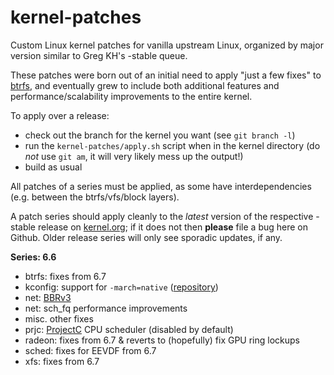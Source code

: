 kernel-patches
==============

Custom Linux kernel patches for vanilla upstream Linux, organized by major
version similar to Greg KH's -stable queue.

These patches were born out of an initial need to apply "just a few fixes"
to [btrfs](https://btrfs.wiki.kernel.org/), and eventually grew to include both
additional features and performance/scalability improvements to the entire kernel.

To apply over a release:

- check out the branch for the kernel you want (see `git branch -l`)
- run the `kernel-patches/apply.sh` script when in the kernel directory
  (do *not* use `git am`, it will very likely mess up the output!)
- build as usual

All patches of a series must be applied, as some have interdependencies
(e.g. between the btrfs/vfs/block layers).

A patch series should apply cleanly to the *latest* version of the respective -stable
release on [kernel.org](https://www.kernel.org/); if it does not then **please** file
a bug here on Github. Older release series will only see sporadic updates, if any.

**Series: 6.6**

- btrfs: fixes from 6.7
- kconfig: support for `-march=native` ([repository](https://github.com/graysky2/kernel_compiler_patch))
- net: [BBRv3](https://github.com/google/bbr/tree/v3)
- net: sch_fq performance improvements
- misc. other fixes
- prjc: [ProjectC](https://gitlab.com/alfredchen/projectc) CPU scheduler (disabled by default)
- radeon: fixes from 6.7 & reverts to (hopefully) fix GPU ring lockups
- sched: fixes for EEVDF from 6.7
- xfs: fixes from 6.7

